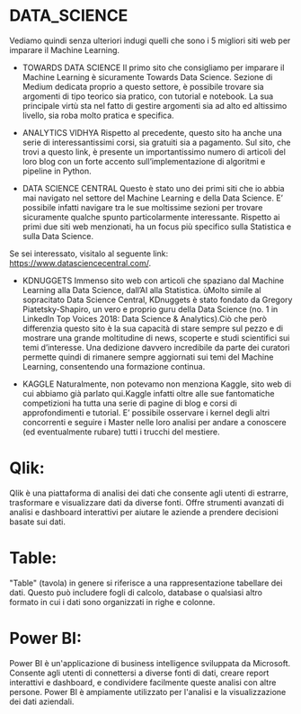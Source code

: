 # DATA_SCIENCE

Vediamo quindi senza ulteriori indugi quelli che sono i 5 migliori siti web per imparare il Machine Learning.

- TOWARDS DATA SCIENCE
Il primo sito che consigliamo per imparare il Machine Learning è sicuramente Towards Data Science.
Sezione di Medium dedicata proprio a questo settore, è possibile trovare sia argomenti di tipo teorico sia pratico, con tutorial e notebook. La sua principale virtù sta nel fatto di gestire argomenti sia ad alto ed altissimo livello, sia roba molto pratica e specifica.

- ANALYTICS VIDHYA
Rispetto al precedente, questo sito ha anche una serie di interessantissimi corsi, sia gratuiti sia a pagamento.
Sul sito, che trovi a questo link, è presente un importantissimo numero di articoli del loro blog con un forte accento sull’implementazione di algoritmi e pipeline in Python.

- DATA SCIENCE CENTRAL
Questo è stato uno dei primi siti che io abbia mai navigato nel settore del Machine Learning e della Data Science. E’ possibile infatti navigare tra le sue moltissime sezioni per trovare sicuramente qualche spunto particolarmente interessante. Rispetto ai primi due siti web menzionati, ha un focus più specifico sulla Statistica e sulla Data Science.

Se sei interessato, visitalo al seguente link: https://www.datasciencecentral.com/.

- KDNUGGETS
Immenso sito web con articoli che spaziano dal Machine Learning alla Data Science, dall’AI alla Statistica.
ùMolto simile al sopracitato Data Science Central, KDnuggets è stato fondato da Gregory Piatetsky-Shapiro, un vero e proprio guru della Data Science (no. 1 in LinkedIn Top Voices 2018: Data Science & Analytics).Ciò che però differenzia questo sito è la sua capacità di stare sempre sul pezzo e di mostrare una grande moltitudine di news, scoperte e studi scientifici sui temi d’interesse. Una dedizione davvero incredibile da parte dei curatori permette quindi di rimanere sempre aggiornati sui temi del Machine Learning, consentendo una formazione continua.

- KAGGLE
Naturalmente, non potevamo non menziona Kaggle, sito web di cui abbiamo già parlato qui.Kaggle infatti oltre alle sue fantomatiche competizioni ha tutta una serie di pagine di blog e corsi di approfondimenti e tutorial. E’ possibile osservare i kernel degli altri concorrenti e seguire i Master nelle loro analisi per andare a conoscere (ed eventualmente rubare) tutti i trucchi del mestiere.

# Qlik:
Qlik è una piattaforma di analisi dei dati che consente agli utenti di estrarre, trasformare e visualizzare dati da diverse fonti. Offre strumenti avanzati di analisi e dashboard interattivi per aiutare le aziende a prendere decisioni basate sui dati.

# Table:
"Table" (tavola) in genere si riferisce a una rappresentazione tabellare dei dati. Questo può includere fogli di calcolo, database o qualsiasi altro formato in cui i dati sono organizzati in righe e colonne.

# Power BI:
Power BI è un'applicazione di business intelligence sviluppata da Microsoft. Consente agli utenti di connettersi a diverse fonti di dati, creare report interattivi e dashboard, e condividere facilmente queste analisi con altre persone. Power BI è ampiamente utilizzato per l'analisi e la visualizzazione dei dati aziendali.
